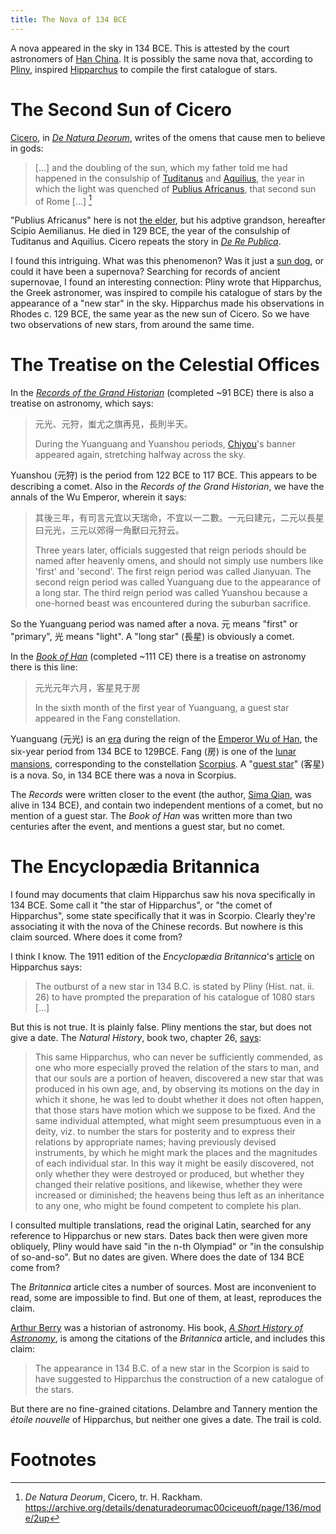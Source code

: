 ```yaml
---
title: The Nova of 134 BCE
---
```


A nova appeared in the sky in 134 BCE. This is attested by the court astronomers of [Han China][han]. It is possibly the same nova that, according to [Pliny], inspired [Hipparchus] to compile the first catalogue of stars.

[han]: https://en.wikipedia.org/wiki/Han_dynasty
[Pliny]: https://en.wikipedia.org/wiki/Pliny_the_Elder
[Hipparchus]: https://en.wikipedia.org/wiki/Hipparchus

# The Second Sun of Cicero

[Cicero], in [_De Natura Deorum_][denat], writes of the omens that cause men to believe in gods:

[Cicero]: https://en.wikipedia.org/wiki/Cicero
[denat]: https://en.wikipedia.org/wiki/De_Natura_Deorum

>[...] and the doubling of the sun, which my father told me had happened in the consulship of [Tuditanus][tud] and [Aquilius][aq], the year in which the light was quenched of [Publius Africanus][aem], that second sun of Rome [...] [^cic]

[tud]: https://en.wikipedia.org/wiki/Gaius_Sempronius_Tuditanus
[aq]: https://en.wikipedia.org/wiki/Manius_Aquillius_(129_BC)
[aem]: https://en.wikipedia.org/wiki/Scipio_Aemilianus

"Publius Africanus" here is not [the elder][afri], but his adptive grandson, hereafter Scipio Aemilianus. He died in 129 BCE, the year of the consulship of Tuditanus and Aquilius. Cicero repeats the story in [_De Re Publica_][dere].

[afri]: https://en.wikipedia.org/wiki/Scipio_Africanus
[dere]: https://en.wikipedia.org/wiki/De_re_publica

I found this intriguing. What was this phenomenon? Was it just a [sun dog][sundog], or could it have been a supernova? Searching for records of ancient supernovae, I found an interesting connection: Pliny wrote that Hipparchus, the Greek astronomer, was inspired to compile his catalogue of stars by the appearance of a "new star" in the sky. Hipparchus made his observations in Rhodes c. 129 BCE, the same year as the new sun of Cicero. So we have two observations of new stars, from around the same time.

[sundog]: https://en.wikipedia.org/wiki/Sun_dog

# The Treatise on the Celestial Offices

In the [_Records of the Grand Historian_][shiji] (completed ~91 BCE) there is also a treatise on astronomy, which says:

[shiji]: https://en.wikipedia.org/wiki/Shiji

> 元光、元狩，蚩尤之旗再見，長則半天。
>
> During the Yuanguang and Yuanshou periods, [Chiyou]'s banner appeared again, stretching halfway across the sky.

[Chiyou]: https://en.wikipedia.org/wiki/Chiyou

Yuanshou (元狩) is the period from 122 BCE to 117 BCE. This appears to be describing a comet. Also in the _Records of the Grand Historian_, we have the annals of the Wu Emperor, wherein it says:

> 其後三年，有司言元宜以天瑞命，不宜以一二數。一元曰建元，二元以長星曰元光，三元以郊得一角獸曰元狩云。
>
> Three years later, officials suggested that reign periods should be named after heavenly omens, and should not simply use numbers like 'first' and 'second'. The first reign period was called Jianyuan. The second reign period was called Yuanguang due to the appearance of a long star. The third reign period was called Yuanshou because a one-horned beast was encountered during the suburban sacrifice.

So the Yuanguang period was named after a nova. 元 means "first" or "primary", 光 means "light". A "long star" (長星) is obviously a comet.

In the [_Book of Han_][hanbuk] (completed ~111 CE) there is a treatise on astronomy there is this line:

[hanbuk]: https://en.wikipedia.org/wiki/Book_of_Han

> 元光元年六月，客星見于房
>
> In the sixth month of the first year of Yuanguang, a guest star appeared in the Fang constellation.

Yuanguang (元光) is an [era] during the reign of the [Emperor Wu of Han][wu], the six-year period from 134 BCE to 129BCE. Fang (房) is one of the [lunar mansions][mansion], corresponding to the constellation [Scorpius]. A "[guest star][guest]" (客星) is a nova. So, in 134 BCE there was a nova in Scorpius.

[era]: https://en.wikipedia.org/wiki/List_of_Chinese_era_names
[wu]: https://en.wikipedia.org/wiki/Emperor_Wu_of_Han
[mansion]: https://en.wikipedia.org/wiki/Twenty-Eight_Mansions
[Scorpius]: https://en.wikipedia.org/wiki/Scorpius
[guest]: https://en.wikipedia.org/wiki/Guest_star_(astronomy)

The _Records_ were written closer to the event (the author, [Sima Qian][sima], was alive in 134 BCE), and contain two independent mentions of a comet, but no mention of a guest star. The _Book of Han_ was written more than two centuries after the event, and mentions a guest star, but no comet.

[sima]: https://en.wikipedia.org/wiki/Sima_Qian

# The Encyclopædia Britannica

I found may documents that claim Hipparchus saw his nova specifically in 134 BCE. Some call it "the star of Hipparchus", or "the comet of Hipparchus", some state specifically that it was in Scorpio. Clearly they're associating it with the nova of the Chinese records. But nowhere is this claim sourced. Where does it come from?

I think I know. The 1911 edition of the _Encyclopædia Britannica_'s [article][ebh] on Hipparchus says:

[ebh]: https://en.wikisource.org/wiki/1911_Encyclop%C3%A6dia_Britannica/Hipparchus

> The outburst of a new star in 134 B.C. is stated by Pliny (Hist. nat. ii. 26) to have prompted the preparation of his catalogue of 1080 stars [...]

But this is not true. It is plainly false. Pliny mentions the star, but does not give a date. The _Natural History_, book two, chapter 26, [says][nat26]:

[nat26]: https://www.gutenberg.org/cache/epub/57493/pg57493-images.html#BOOK_II_CHAP_24

> This same Hipparchus, who can never be sufficiently commended, as one who more especially proved the relation of the stars to man, and that our souls are a portion of heaven, discovered a new star that was produced in his own age, and, by observing its motions on the day in which it shone, he was led to doubt whether it does not often happen, that those stars have motion which we suppose to be fixed. And the same individual attempted, what might seem presumptuous even in a deity, viz. to number the stars for posterity and to express their relations by appropriate names; having previously devised instruments, by which he might mark the places and the magnitudes of each individual star. In this way it might be easily discovered, not only whether they were destroyed or produced, but whether they changed their relative positions, and likewise, whether they were increased or diminished; the heavens being thus left as an inheritance to any one, who might be found competent to complete his plan.

I consulted multiple translations, read the original Latin, searched for any reference to Hipparchus or new stars. Dates back then were given more obliquely, Pliny would have said "in the n-th Olympiad" or "in the consulship of so-and-so". But no dates are given. Where does the date of 134 BCE come from?

The _Britannica_ article cites a number of sources. Most are inconvenient to read, some are impossible to find. But one of them, at least, reproduces the claim.

[Arthur Berry][berry] was a historian of astronomy. His book, [_A Short History of Astronomy_][short], is among the citations of the _Britannica_ article, and includes this claim:

[berry]: https://www.jstor.org/stable/225698
[short]: https://www.gutenberg.org/files/59212/59212-h/59212-h.htm

> The appearance in 134 B.C. of a new star in the Scorpion is said to have suggested to Hipparchus the construction of a new catalogue of the stars.

But there are no fine-grained citations. Delambre and Tannery mention the _étoile nouvelle_ of Hipparchus, but neither one gives a date. The trail is cold.

# Footnotes

[^cic]: _De Natura Deorum_, Cicero, tr. H. Rackham. <https://archive.org/details/denaturadeorumac00ciceuoft/page/136/mode/2up>
